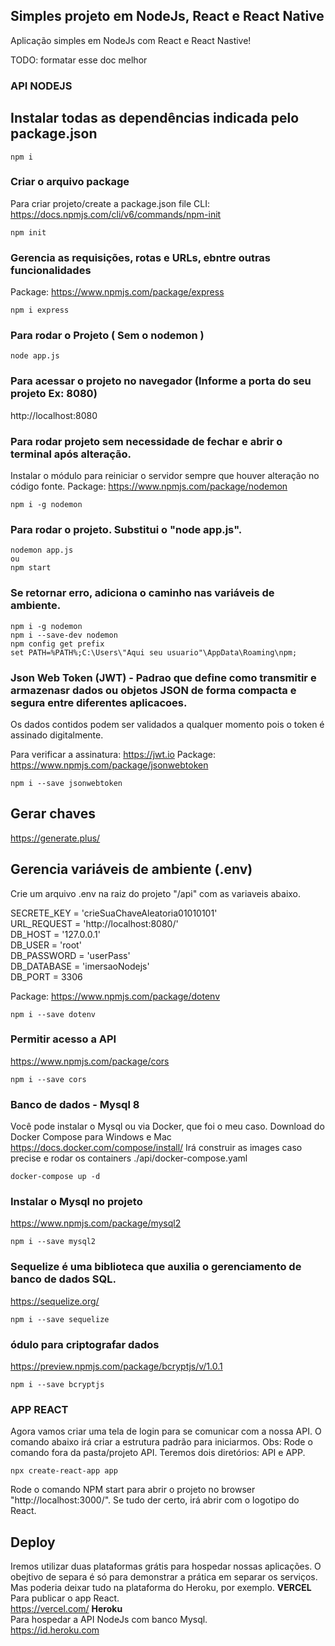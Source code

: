 ## Simples projeto em NodeJs, React e React Native

Aplicação simples em NodeJs com React e React Nastive!

TODO: formatar esse doc melhor

### API NODEJS
## Instalar todas as dependências indicada pelo package.json
`npm i`
###  Criar o arquivo package
Para criar projeto/create a package.json file
CLI: https://docs.npmjs.com/cli/v6/commands/npm-init

`npm init`

### Gerencia as requisições, rotas e URLs, ebntre outras funcionalidades
Package: https://www.npmjs.com/package/express

`npm i express`

### Para rodar o Projeto ( Sem o nodemon )

`node app.js`

### Para acessar o projeto no navegador (Informe a porta do seu projeto Ex: 8080)
http://localhost:8080

### Para rodar projeto sem necessidade de fechar e abrir o terminal após alteração.
Instalar o módulo para reiniciar o servidor sempre que houver alteração no código fonte.
Package: https://www.npmjs.com/package/nodemon

`npm i -g nodemon`

### Para rodar o projeto. Substitui o "node app.js".
```
nodemon app.js 
ou 
npm start
```

### Se retornar erro, adiciona o caminho nas variáveis de ambiente.

```
npm i -g nodemon
npm i --save-dev nodemon
npm config get prefix
set PATH=%PATH%;C:\Users\"Aqui seu usuario"\AppData\Roaming\npm;
```

### Json Web Token (JWT) - Padrao que define como transmitir e armazenasr dados ou objetos JSON de forma compacta e segura entre diferentes aplicacoes.
Os dados contidos podem ser validados a qualquer momento pois o token é assinado digitalmente.

Para verificar a assinatura: https://jwt.io
Package: https://www.npmjs.com/package/jsonwebtoken

`npm i --save jsonwebtoken`

## Gerar chaves
https://generate.plus/

## Gerencia variáveis de ambiente (.env)
Crie um arquivo .env na raiz do projeto "/api" com as variaveis abaixo.

SECRETE_KEY = 'crieSuaChaveAleatoria01010101'<br/>
URL_REQUEST = 'http://localhost:8080/'<br/>
DB_HOST = '127.0.0.1'<br/>
DB_USER = 'root'<br/>
DB_PASSWORD = 'userPass'<br/>
DB_DATABASE = 'imersaoNodejs'<br/>
DB_PORT = 3306

Package: https://www.npmjs.com/package/dotenv

`npm i --save dotenv`

### Permitir acesso a API
https://www.npmjs.com/package/cors

`npm i --save cors`

### Banco de dados  - Mysql 8
Você pode instalar o Mysql ou via Docker, que foi o meu caso.
Download do Docker Compose para Windows e Mac
https://docs.docker.com/compose/install/
Irá construir as images caso precise e rodar os containers
./api/docker-compose.yaml

`docker-compose up -d`

### Instalar o Mysql no projeto
https://www.npmjs.com/package/mysql2

`npm i --save mysql2`

### Sequelize é uma biblioteca que auxilia o gerenciamento de banco de dados SQL.
https://sequelize.org/

`npm i --save sequelize`

### ódulo para criptografar dados
https://preview.npmjs.com/package/bcryptjs/v/1.0.1

`npm i --save bcryptjs`

### APP REACT
Agora vamos criar uma tela de login para se comunicar com a nossa API.
O comando abaixo irá criar a estrutura padrão para iniciarmos.
Obs: Rode o comando fora da pasta/projeto API.
Teremos dois diretórios: API e APP.

`npx create-react-app app`

Rode o comando NPM start para abrir o projeto no browser "http://localhost:3000/". 
Se tudo der certo, irá abrir com o logotipo do React.

## Deploy
Iremos utilizar duas plataformas grátis para hospedar nossas aplicações.
O obejtivo de separa é só para demonstrar a prática em separar os serviços.
Mas poderia deixar tudo na plataforma do Heroku, por exemplo.
<b>VERCEL</b><br />
Para publicar o app React. <br />
https://vercel.com/
<b>Heroku</b> <br />
Para hospedar a API NodeJs com banco Mysql. <br />
https://id.heroku.com


